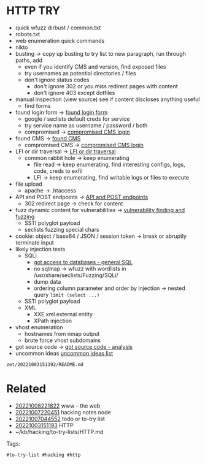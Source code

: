 # HTTP TRY
- quick wfuzz dirbust / common.txt
- robots.txt
- web enumeration quick commands
- nikto
- busting -> copy up busting to try list to new paragraph, run through paths, add
  - even if you identify CMS and version, find exposed files
  - try usernames as potential directories / files
  - don't ignore status codes
    - don't ignore 302 or you miss redirect pages with content
    - don't ignore 403 except dotfiles
- manual inspection (view source) see if content discloses anything useful
  - find forms
- found login form -> [found login form](HTTP.md#found-login-form)
  - google / seclists default creds for service
  - try service name as username / password / both
  - compromised -> [compromised CMS login](HTTP.md#compromised-cms-login)
- found CMS -> [found CMS](HTTP.md#found-cms)
  - compromised CMS -> [compromised CMS login](HTTP.md#compromised-cms-login)
- LFI or dir traversal -> [LFI or dir traversal](HTTP.md#lfi-or-dir-traversal)
  - common rabbit hole -> keep enumerating
    - file read -> keep enumerating, find interesting configs, logs, code, creds to exfil
    - LFI -> keep enumerating, find writable logs or files to execute
- file upload
  - apache -> .htaccess
- API and POST endpoints -> [API and POST endpoints](HTTP.md#api-and-post-endpoints)
  - 302 redirect page -> check for content
- fuzz dynamic content for vulnerabilities -> [vulnerability finding and fuzzing](HTTP.md#vulnerability-finding-and-fuzzing)
  - SSTI polyglot payload
  - seclists fuzzing special chars
- cookie: object / base64 / JSON / session token -> break or abruptly terminate input
- likely injection tests
  - SQLi
    - [got access to databases - general SQL](got-access-to-databases-general-SQL.md#got-access-to-databases---general-sql)
    - no sqlmap -> wfuzz with wordlists in /usr/share/seclists/Fuzzing/SQLi/
    - dump data
    - ordering column parameter and order by injection -> nested query `limit (select ...)`
  - SSTI polyglot payload
  - XML
    - XXE xml external entity
    - XPath injection
- vhost enumeration
  - hostnames from nmap output
  - brute force vhost subdomains
- got source code -> [got source code - analysis](got-source-code.md#got-source-code---analysis)
- uncommon ideas [uncommon ideas list](HTTP.md#uncommon-ideas-list)

` zet/20221003151192/README.md `

# Related

- [20221008221822](/zet/20221008221822/README.md) www - the web
- [20221007220451](/zet/20221007220451/README.md) hacking notes node
- [20221007044552](/zet/20221007044552/README.md) todo or to-try list
- [20221003151193](/zet/20221003151193/README.md) HTTP
- ~/kb/hacking/to-try-lists/HTTP.md

Tags:

    #to-try-list #hacking #http 
